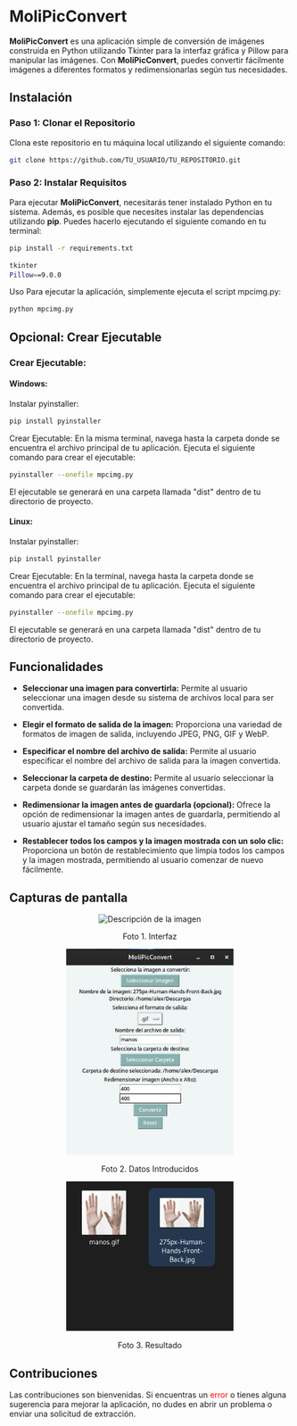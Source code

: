 # MoliPicConvert

**MoliPicConvert** es una aplicación simple de conversión de imágenes construida en Python utilizando Tkinter para la interfaz gráfica y Pillow para manipular las imágenes. Con **MoliPicConvert**, puedes convertir fácilmente imágenes a diferentes formatos y redimensionarlas según tus necesidades.

## Instalación

### Paso 1: Clonar el Repositorio

Clona este repositorio en tu máquina local utilizando el siguiente comando:

```bash
git clone https://github.com/TU_USUARIO/TU_REPOSITORIO.git
```
### Paso 2: Instalar Requisitos
Para ejecutar **MoliPicConvert**, necesitarás tener instalado Python en tu sistema. Además, es posible que necesites instalar las dependencias utilizando **pip**. Puedes hacerlo ejecutando el siguiente comando en tu terminal:

```bash
pip install -r requirements.txt
```
```bash
tkinter
Pillow==9.0.0
```
Uso
Para ejecutar la aplicación, simplemente ejecuta el script mpcimg.py:
```bash
python mpcimg.py
```
## Opcional: Crear Ejecutable

### Crear Ejecutable:
#### Windows:
Instalar pyinstaller:
```bash
pip install pyinstaller
```
Crear Ejecutable:
En la misma terminal, navega hasta la carpeta donde se encuentra el archivo principal de tu aplicación.
Ejecuta el siguiente comando para crear el ejecutable:
```bash
pyinstaller --onefile mpcimg.py
```
El ejecutable se generará en una carpeta llamada "dist" dentro de tu directorio de proyecto.

#### Linux:
Instalar pyinstaller:
```bash
pip install pyinstaller
```
Crear Ejecutable:
En la terminal, navega hasta la carpeta donde se encuentra el archivo principal de tu aplicación.
Ejecuta el siguiente comando para crear el ejecutable:
```bash
pyinstaller --onefile mpcimg.py
```
El ejecutable se generará en una carpeta llamada "dist" dentro de tu directorio de proyecto.

## Funcionalidades

- **Seleccionar una imagen para convertirla:** Permite al usuario seleccionar una imagen desde su sistema de archivos local para ser convertida.

- **Elegir el formato de salida de la imagen:** Proporciona una variedad de formatos de imagen de salida, incluyendo JPEG, PNG, GIF y WebP.

- **Especificar el nombre del archivo de salida:** Permite al usuario especificar el nombre del archivo de salida para la imagen convertida.

- **Seleccionar la carpeta de destino:** Permite al usuario seleccionar la carpeta donde se guardarán las imágenes convertidas.

- **Redimensionar la imagen antes de guardarla (opcional):** Ofrece la opción de redimensionar la imagen antes de guardarla, permitiendo al usuario ajustar el tamaño según sus necesidades.

- **Restablecer todos los campos y la imagen mostrada con un solo clic:** Proporciona un botón de restablecimiento que limpia todos los campos y la imagen mostrada, permitiendo al usuario comenzar de nuevo fácilmente.



## Capturas de pantalla
<p align="center">
  <img src="https://github.com/AlejandroMolines/MoliPicConverter/blob/main/images/Captura%20desde%202024-05-03%2013-03-49.png?raw=true" alt="Descripción de la imagen" width="300">
</p>
<p align="center">
  Foto 1. Interfaz
</p>

<p align="center">
  <img src="https://github.com/AlejandroMolines/MoliPicConvert/blob/main/images/Captura%20desde%202024-05-03%2013-31-57.png?raw=true" alt="Descripción de la imagen" width="300">
</p>
<p align="center">
  Foto 2. Datos Introducidos
</p>

<p align="center">
  <img src="https://github.com/AlejandroMolines/MoliPicConvert/blob/main/images/Captura%20desde%202024-05-03%2013-32-37.png?raw=true" alt="Descripción de la imagen" width="300">
</p>
<p align="center">
  Foto 3. Resultado
</p>



## Contribuciones
Las contribuciones son bienvenidas. Si encuentras un <span style="color:red">error</span> o tienes alguna sugerencia para mejorar la aplicación, no dudes en abrir un problema o enviar una solicitud de extracción.



